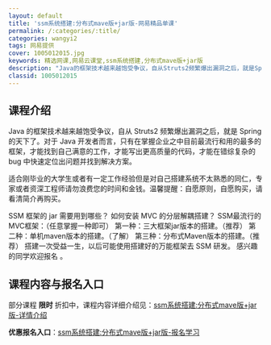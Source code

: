 ```yaml
---
layout: default
title: 'ssm系统搭建:分布式mave版+jar版-网易精品单课'
permalink: /:categories/:title/
categories: wangyi2
tags: 网易提供
cover: 1005012015.jpg
keywords: 精选网课,网易云课堂,ssm系统搭建,分布式mave版+jar版
description: "Java的框架技术越来越饱受争议，自从Struts2频繁爆出漏洞之后，就是Spring的天下了。对于Java开发者而言，只有在掌握企业之中目前最流行和用的最多的框架，才能找到自己满意的工作，"
classid: 1005012015
---
```


## 课程介绍

Java 的框架技术越来越饱受争议，自从 Struts2 频繁爆出漏洞之后，就是 Spring 的天下了。对于 Java 开发者而言，只有在掌握企业之中目前最流行和用的最多的框架，才能找到自己满意的工作，才能写出更高质量的代码，才能在错综复杂的 bug 中快速定位出问题并找到解决方案。

适合刚毕业的大学生或者有一定工作经验但是对自己搭建系统不太熟悉的同仁，专家或者资深工程师请勿浪费您的时间和金钱。温馨提醒：自愿原则，自愿购买，请看清简介再购买。

SSM 框架的 jar 需要用到哪些？
如何安装 MVC 的分层解耦搭建？ SSM最流行的MVC框架：（任意掌握一种即可） 第一种：三大框架jar版本的搭建。（推荐） 第二种：单机maven版本的搭建。（了解） 第三种：分布式Maven版本的搭建。（推荐）
搭建一次受益一生，以后可能使用搭建好的万能框架去 SSM 研发。
感兴趣的同学欢迎报名 。

## 课程内容与报名入口

部分课程 **限时** 折扣中，课程内容详细介绍见：[ssm系统搭建:分布式mave版+jar版-详情介绍](https://study.163.com/course/introduction/1005012015.htm?share=1&shareId=1025206652&utm_campaign=share&utm_medium=iphoneShare&utm_source=&utm_u=1025206652)

**优惠报名入口**：[ssm系统搭建:分布式mave版+jar版-报名学习](https://study.163.com/course/introduction/1005012015.htm?share=1&shareId=1025206652&utm_campaign=share&utm_medium=iphoneShare&utm_source=&utm_u=1025206652)

